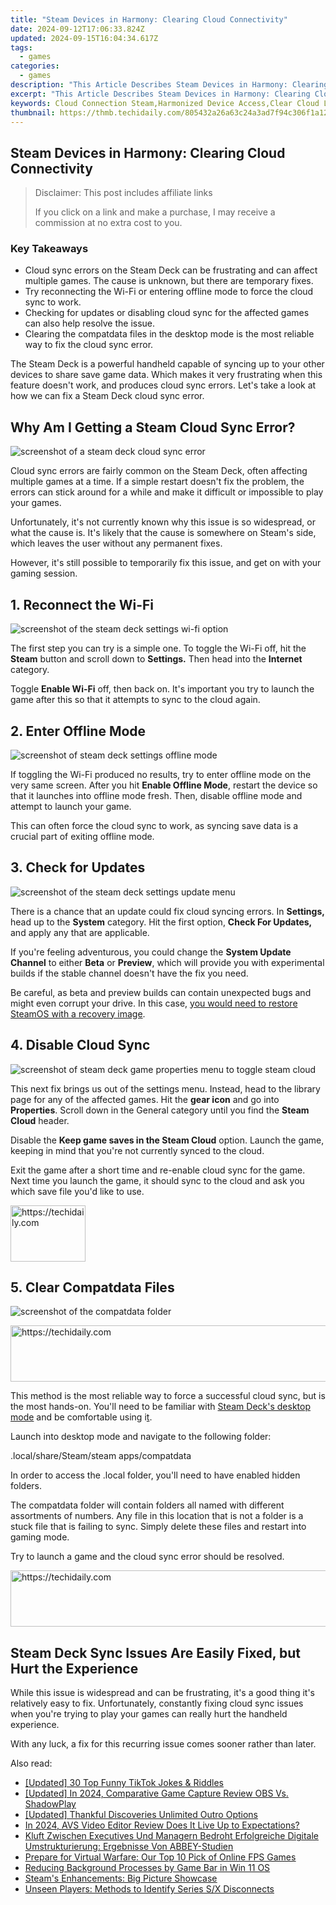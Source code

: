 ```yaml
---
title: "Steam Devices in Harmony: Clearing Cloud Connectivity"
date: 2024-09-12T17:06:33.824Z
updated: 2024-09-15T16:04:34.617Z
tags:
  - games
categories:
  - games
description: "This Article Describes Steam Devices in Harmony: Clearing Cloud Connectivity"
excerpt: "This Article Describes Steam Devices in Harmony: Clearing Cloud Connectivity"
keywords: Cloud Connection Steam,Harmonized Device Access,Clear Cloud Linkup,Steam Connect Optimization,Enhanced Device Streaming,Seamless Cloud Devices,Improved Steam Linking
thumbnail: https://thmb.techidaily.com/805432a26a63c24a3ad7f94c306f1a1291a2364beb1c1710fc99d1f9d71ae26e.jpg
---
```


## Steam Devices in Harmony: Clearing Cloud Connectivity

>  Disclaimer: This post includes affiliate links
>
>  If you click on a link and make a purchase, I may receive a commission at no extra cost to you.
>

### Key Takeaways

* Cloud sync errors on the Steam Deck can be frustrating and can affect multiple games. The cause is unknown, but there are temporary fixes.
* Try reconnecting the Wi-Fi or entering offline mode to force the cloud sync to work.
* Checking for updates or disabling cloud sync for the affected games can also help resolve the issue.
* Clearing the compatdata files in the desktop mode is the most reliable way to fix the cloud sync error.

 The Steam Deck is a powerful handheld capable of syncing up to your other devices to share save game data. Which makes it very frustrating when this feature doesn't work, and produces cloud sync errors. Let's take a look at how we can fix a Steam Deck cloud sync error.

## Why Am I Getting a Steam Cloud Sync Error?

![screenshot of a steam deck cloud sync error](https://static1.makeuseofimages.com/wordpress/wp-content/uploads/2023/10/screenshot_of_steam_deck_cloud_sync_error.jpg)

 Cloud sync errors are fairly common on the Steam Deck, often affecting multiple games at a time. If a simple restart doesn't fix the problem, the errors can stick around for a while and make it difficult or impossible to play your games.

 Unfortunately, it's not currently known why this issue is so widespread, or what the cause is. It's likely that the cause is somewhere on Steam's side, which leaves the user without any permanent fixes.

 However, it's still possible to temporarily fix this issue, and get on with your gaming session.

## 1\. Reconnect the Wi-Fi

![screenshot of the steam deck settings wi-fi option](https://static1.makeuseofimages.com/wordpress/wp-content/uploads/2023/10/screenshot_of_steam_deck_settings_wi_fi.jpg)

 The first step you can try is a simple one. To toggle the Wi-Fi off, hit the **Steam** button and scroll down to **Settings.** Then head into the **Internet** category.

 Toggle **Enable Wi-Fi** off, then back on. It's important you try to launch the game after this so that it attempts to sync to the cloud again.

## 2\. Enter Offline Mode

![screenshot of steam deck settings offline mode](https://static1.makeuseofimages.com/wordpress/wp-content/uploads/2023/10/screenshot_of_steam_deck_settings_offline_mode.jpg)

 If toggling the Wi-Fi produced no results, try to enter offline mode on the very same screen. After you hit **Enable Offline Mode**, restart the device so that it launches into offline mode fresh. Then, disable offline mode and attempt to launch your game.

 This can often force the cloud sync to work, as syncing save data is a crucial part of exiting offline mode.

## 3\. Check for Updates

![screenshot of the steam deck settings update menu](https://static1.makeuseofimages.com/wordpress/wp-content/uploads/2023/10/screenshot_of_steam_deck_settings_update_channel.jpg)

 There is a chance that an update could fix cloud syncing errors. In **Settings,** head up to the **System** category. Hit the first option, **Check For Updates,** and apply any that are applicable.

 If you're feeling adventurous, you could change the **System Update Channel** to either **Beta** or **Preview**, which will provide you with experimental builds if the stable channel doesn't have the fix you need.

 Be careful, as beta and preview builds can contain unexpected bugs and might even corrupt your drive. In this case, [you would need to restore SteamOS with a recovery image](https://www.makeuseof.com/how-to-restore-steamos-on-steam-deck/).

## 4\. Disable Cloud Sync

![screenshot of steam deck game properties menu to toggle steam cloud](https://static1.makeuseofimages.com/wordpress/wp-content/uploads/2023/10/screenshot_of_steam_deck_game_properties_enable_steam_cloud.jpg)

 This next fix brings us out of the settings menu. Instead, head to the library page for any of the affected games. Hit the **gear icon** and go into **Properties**. Scroll down in the General category until you find the **Steam Cloud** header.

 Disable the **Keep game saves in the Steam Cloud** option. Launch the game, keeping in mind that you're not currently synced to the cloud.

 Exit the game after a short time and re-enable cloud sync for the game. Next time you launch the game, it should sync to the cloud and ask you which save file you'd like to use.

<!-- affiliate ads begin -->
<a href="https://aligracehair.sjv.io/c/5597632/2115938/19272" target="_top" id="2115938">
  <img src="//a.impactradius-go.com/display-ad/19272-2115938" border="0" alt="https://techidaily.com" width="120" height="90"/>
</a>
<img height="0" width="0" src="https://aligracehair.sjv.io/i/5597632/2115938/19272" style="position:absolute;visibility:hidden;" border="0" />
<!-- affiliate ads end -->

## 5\. Clear Compatdata Files

![screenshot of the compatdata folder](https://static1.makeuseofimages.com/wordpress/wp-content/uploads/2023/10/screenshot_of_compatdata_folder.jpg)

<!-- affiliate ads begin -->
<a href="https://appsumo.8odi.net/c/5597632/2130874/7443" target="_top" id="2130874">
  <img src="//a.impactradius-go.com/display-ad/7443-2130874" border="0" alt="https://techidaily.com" width="728" height="90"/>
</a>
<img height="0" width="0" src="https://appsumo.8odi.net/i/5597632/2130874/7443" style="position:absolute;visibility:hidden;" border="0" />
<!-- affiliate ads end -->

 This method is the most reliable way to force a successful cloud sync, but is the most hands-on. You'll need to be familiar with [Steam Deck's desktop mode](https://www.makeuseof.com/tips-use-steam-deck-desktop-mode-without-dock/) and be comfortable using i[t](https://www.makeuseof.com/tips-use-steam-deck-desktop-mode-without-dock/).

 Launch into desktop mode and navigate to the following folder:

.local/share/Steam/steam apps/compatdata

 In order to access the .local folder, you'll need to have enabled hidden folders.

 The compatdata folder will contain folders all named with different assortments of numbers. Any file in this location that is not a folder is a stuck file that is failing to sync. Simply delete these files and restart into gaming mode.

 Try to launch a game and the cloud sync error should be resolved.

<!-- affiliate ads begin -->
<a href="https://appsumo.8odi.net/c/5597632/2130869/7443" target="_top" id="2130869">
  <img src="//a.impactradius-go.com/display-ad/7443-2130869" border="0" alt="https://techidaily.com" width="600" height="90"/>
</a>
<img height="0" width="0" src="https://appsumo.8odi.net/i/5597632/2130869/7443" style="position:absolute;visibility:hidden;" border="0" />
<!-- affiliate ads end -->

## Steam Deck Sync Issues Are Easily Fixed, but Hurt the Experience

 While this issue is widespread and can be frustrating, it's a good thing it's relatively easy to fix. Unfortunately, constantly fixing cloud sync issues when you're trying to play your games can really hurt the handheld experience.

 With any luck, a fix for this recurring issue comes sooner rather than later.

<ins class="adsbygoogle"
     style="display:block"
     data-ad-format="autorelaxed"
     data-ad-client="ca-pub-7571918770474297"
     data-ad-slot="1223367746"></ins>

<ins class="adsbygoogle"
     style="display:block"
     data-ad-client="ca-pub-7571918770474297"
     data-ad-slot="8358498916"
     data-ad-format="auto"
     data-full-width-responsive="true"></ins>

<span class="atpl-alsoreadstyle">Also read:</span>
<div><ul>
<li><a href="https://tiktok-videos.techidaily.com/updated-30-top-funny-tiktok-jokes-and-riddles/"><u>[Updated] 30 Top Funny TikTok Jokes & Riddles</u></a></li>
<li><a href="https://visual-screen-recording.techidaily.com/updated-in-2024-comparative-game-capture-review-obs-vs-shadowplay/"><u>[Updated] In 2024, Comparative Game Capture Review OBS Vs. ShadowPlay</u></a></li>
<li><a href="https://some-skills.techidaily.com/updated-thankful-discoveries-unlimited-outro-options/"><u>[Updated] Thankful Discoveries Unlimited Outro Options</u></a></li>
<li><a href="https://ai-vdieo-software.techidaily.com/in-2024-avs-video-editor-review-does-it-live-up-to-expectations/"><u>In 2024, AVS Video Editor Review Does It Live Up to Expectations?</u></a></li>
<li><a href="https://some-techniques.techidaily.com/kluft-zwischen-executives-und-managern-bedroht-erfolgreiche-digitale-umstrukturierung-ergebnisse-von-abbey-studien/"><u>Kluft Zwischen Executives Und Managern Bedroht Erfolgreiche Digitale Umstrukturierung: Ergebnisse Von ABBEY-Studien</u></a></li>
<li><a href="https://games-able.techidaily.com/prepare-for-virtual-warfare-our-top-10-pick-of-online-fps-games/"><u>Prepare for Virtual Warfare: Our Top 10 Pick of Online FPS Games</u></a></li>
<li><a href="https://games-able.techidaily.com/reducing-background-processes-by-game-bar-in-win-11-os/"><u>Reducing Background Processes by Game Bar in Win 11 OS</u></a></li>
<li><a href="https://games-able.techidaily.com/steams-enhancements-big-picture-showcase/"><u>Steam's Enhancements: Big Picture Showcase</u></a></li>
<li><a href="https://games-able.techidaily.com/unseen-players-methods-to-identify-series-sx-disconnects/"><u>Unseen Players: Methods to Identify Series S/X Disconnects</u></a></li>
</ul></div>

